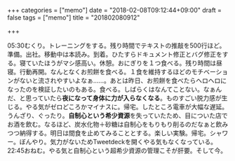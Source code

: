 +++
categories = ["memo"]
date = "2018-02-08T09:12:44+09:00"
draft = false
tags = ["memo"]
title = "201802080912"

+++

05:30むくり。トレーニングをする。残り時間でテキストの推敲を500行ほど。準備。出社。移動中は本読み。到着。ひたすらドキュメント修正とバグ修正をする。寝ていたほうがマシ感高い。休憩。おにぎりを１つ食べる。残り時間は昼寝。行動再開。なんとなくお煎餅を食べる。１食を維持するほどのモチベーションがないと流されやすいよなぁ……。あとは昨日、お煎餅を食べたらヘロヘロになったのを検証したいのもある。食べる。しばらくはなんてことない。なぁんだ、と思っていたら**夜になって身体に力が入らなくなる**。ものすごい脱力感が生じる。やる気がゼロどころかマイナスに。帰宅。したところ電車が大幅な遅延。うんざり、ぐったり。**自制心という希少資源**を失っていたため、目についた店でお酒を飲む。なるほど、炭水化物＋砂糖は自制心をもりもり削るのだなぁと飲みつつ納得する。明日は間食を止めてみることとする。楽しい実験。帰宅。シャワー。ぼんやり。気力がないためTweetdeckを開くやる気もなくなっている。22:45おねむ。やる気と自制心という超希少資源の管理こそが肝要。そして今。
